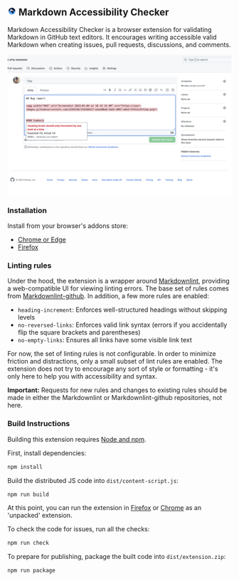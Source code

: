 ## <img src="assets/icon-128.png" height="20px" alt="" /> Markdown Accessibility Checker

Markdown Accessibility Checker is a browser extension for validating Markdown in GitHub text editors. It encourages writing accessible valid Markdown when creating issues, pull requests, discussions, and comments.

![Issue creation form on github.com with two lint errors visible. One is hovered over, showing a tooltip that says 'heading levels should only increment by one level at a time'](./assets/screenshot.png)

### Installation

Install from your browser's addons store:

- [Chrome or Edge](https://chrome.google.com/webstore/detail/accessibility-checker-for/hdonjoppcjfaojggdiliigclajklepdg)
- [Firefox](https://addons.mozilla.org/en-US/firefox/addon/a11y-checker-github-md/)

### Linting rules

Under the hood, the extension is a wrapper around [Markdownlint](https://github.com/markdownlint/markdownlint), providing a web-compatible UI for viewing linting errors. The base set of rules comes from [Markdownlint-github](https://github.com/github/markdownlint-github). In addition, a few more rules are enabled:

- `heading-increment`: Enforces well-structured headings without skipping levels
- `no-reversed-links`: Enforces valid link syntax (errors if you accidentally flip the square brackets and parentheses)
- `no-empty-links`: Ensures all links have some visible link text

For now, the set of linting rules is not configurable. In order to minimize friction and distractions, only a small subset of lint rules are enabled. The extension does not try to encourage any sort of style or formatting - it's only here to help you with accessibility and syntax.

**Important:** Requests for new rules and changes to existing rules should be made in either the Markdownlint or Markdownlint-github repositories, not here.

### Build Instructions

Building this extension requires [Node and npm](https://nodejs.org/en).

First, install dependencies:

```sh
npm install
```

Build the distributed JS code into `dist/content-script.js`:

```sh
npm run build
```

At this point, you can run the extension in [Firefox](https://developer.mozilla.org/en-US/docs/Mozilla/Add-ons/WebExtensions/Your_first_WebExtension#installing) or [Chrome](https://developer.chrome.com/docs/extensions/mv3/getstarted/development-basics/#load-unpacked) as an 'unpacked' extension.

To check the code for issues, run all the checks:

```sh
npm run check
```

To prepare for publishing, package the built code into `dist/extension.zip`:

```sh
npm run package
```

